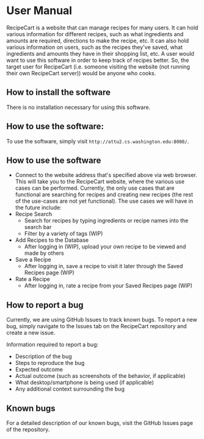 # User Manual
RecipeCart is a website that can manage recipes for many users. It can hold various information for different recipes, such as what ingredients and amounts are required, directions to make the recipe, etc. It can also hold various information on users, such as the recipes they've saved, what ingredients and amounts they have in their shopping list, etc. A user would want to use this software in order to keep track of recipes better. So, the target user for RecipeCart (i.e. someone visiting the website (not running their own RecipeCart server)) would be anyone who cooks.
## How to install the software
There is no installation necessary for using this software.
## How to use the software:
To use the software, simply visit `http://attu2.cs.washington.edu:8000/`.

## How to use the software
- Connect to the website address that's specified above via web browser. This will take you to the RecipeCart website, where the various use cases can be performed. Currently, the only use cases that are functional are searching for recipes and creating new recipes (the rest of the use-cases are not yet functional). The use cases we will have in the future include:
- Recipe Search
    - Search for recipes by typing ingredients or recipe names into the search bar
    - Filter by a variety of tags (WIP)
- Add Recipes to the Database
    - After logging in (WIP), upload your own recipe to be viewed and made by others
- Save a Recipe
    - After logging in, save a recipe to visit it later through the Saved Recipes page (WIP)
- Rate a Recipe
    - After logging in, rate a recipe from your Saved Recipes page (WIP)
## How to report a bug
Currently, we are using GitHub Issues to track known bugs. To report a new bug, simply navigate to the Issues tab on the RecipeCart repository and create a new issue.

Information required to report a bug:
- Description of the bug
- Steps to reproduce the bug
- Expected outcome
- Actual outcome (such as screenshots of the behavior, if applicable)
- What desktop/smartphone is being used (if applicable)
- Any additional context surrounding the bug

## Known bugs
For a detailed description of our known bugs, visit the GitHub Issues page of the repository.
